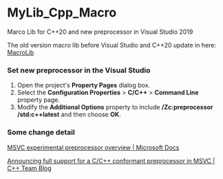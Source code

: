 # MyLib_Cpp_Macro
Marco Lib for C++20 and new preprocessor in Visual Studio 2019

The old version macro lib before Visual Studio and C++20 update in here: [MacroLib](https://github.com/CWKSC/MacroLib)

### Set new preprocessor in the Visual Studio

1. Open the project's **Property Pages** dialog box. 
2. Select the **Configuration Properties** > **C/C++** > **Command Line** property page.
3. Modify the **Additional Options** property to include **/Zc:preprocessor /std:c++latest** and then choose **OK**.

### Some change detail

[MSVC experimental preprocessor overview | Microsoft Docs](https://docs.microsoft.com/en-us/cpp/preprocessor/preprocessor-experimental-overview?view=vs-2019)

[Announcing full support for a C/C++ conformant preprocessor in MSVC | C++ Team Blog](https://devblogs.microsoft.com/cppblog/announcing-full-support-for-a-c-c-conformant-preprocessor-in-msvc/)